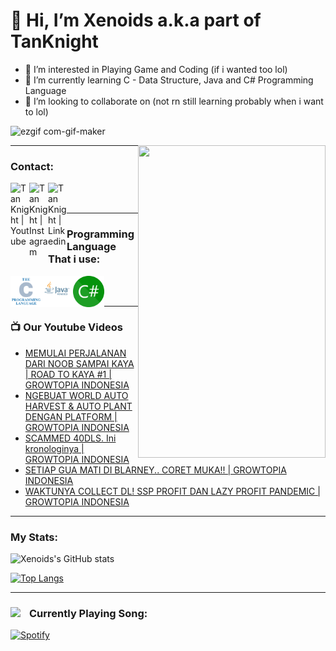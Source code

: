 <h1>👋 Hi, I’m Xenoids a.k.a part of TanKnight</h1>

- 👀 I’m interested in Playing Game and Coding (if i wanted too lol)
- 🌱 I’m currently learning C - Data Structure, Java and C# Programming Language
- 💞️ I’m looking to collaborate on (not rn still learning probably when i want to lol)

![ezgif com-gif-maker](https://user-images.githubusercontent.com/71064059/111902499-fa5a8e00-89fa-11eb-9c40-fa343fe26ada.gif)

<img src="https://user-images.githubusercontent.com/71064059/111904217-f0d52400-8a02-11eb-9cf7-dde164effec8.png" width="300" height="500" align="right" />


---
### Contact:

[<img align="left" alt="Tan Knight | Youtube" width="30px" src="https://cdn.jsdelivr.net/npm/simple-icons@v3/icons/youtube.svg" />][youtube]
[<img align="left" alt="Tan Knight | Instagram" width="30px" src="https://cdn.jsdelivr.net/npm/simple-icons@v3/icons/instagram.svg" />][instagram]
[<img align="left" alt="Tan Knight | Linkedin" width="30px" src="https://cdn.jsdelivr.net/npm/simple-icons@v3/icons/linkedin.svg" />][linkedin]
<br></br>

---
### Programming Language That i use:

<img align="left" alt="C Language" width="50px" src="https://raw.githubusercontent.com/github/explore/80688e429a7d4ef2fca1e82350fe8e3517d3494d/topics/c/c.png" />

<img align="left" alt="Java Language" width="50px" src="https://raw.githubusercontent.com/github/explore/80688e429a7d4ef2fca1e82350fe8e3517d3494d/topics/java/java.png" />

<img align="left" alt="C# Language" width="50px" src="https://raw.githubusercontent.com/github/explore/80688e429a7d4ef2fca1e82350fe8e3517d3494d/topics/csharp/csharp.png" />

<br></br>


---
### 📺 Our Youtube Videos
<!-- YOUTUBE:START -->
- [MEMULAI PERJALANAN DARI NOOB SAMPAI KAYA | ROAD TO KAYA #1 | GROWTOPIA INDONESIA](https://www.youtube.com/watch?v=dw724THlvGM)
- [NGEBUAT WORLD AUTO HARVEST & AUTO PLANT DENGAN PLATFORM | GROWTOPIA INDONESIA](https://www.youtube.com/watch?v=QwE8LXhez8U)
- [SCAMMED 40DLS. Ini kronologinya | GROWTOPIA INDONESIA](https://www.youtube.com/watch?v=HC0zASKKNkM)
- [SETIAP GUA MATI DI BLARNEY.. CORET MUKA!! | GROWTOPIA INDONESIA](https://www.youtube.com/watch?v=91x3oeGly6c)
- [WAKTUNYA COLLECT DL! SSP PROFIT DAN LAZY PROFIT PANDEMIC | GROWTOPIA INDONESIA](https://www.youtube.com/watch?v=mmCqvRMyEiw)
<!-- YOUTUBE:END -->

---
### My Stats:
![Xenoids's GitHub stats](https://github-readme-stats.vercel.app/api?username=Xenoids&theme=radical&show_icons=true)


[![Top Langs](https://github-readme-stats.vercel.app/api/top-langs/?username=Xenoids&layout=compact)](https://github.com/anuraghazra/github-readme-stats)

---
### [<img align ="left" width ="30px" src="https://simpleicons.org/icons/spotify.svg" />][spotify]Currently Playing Song:
[![Spotify](https://novatorem-4m3ug0q42-xenoids.vercel.app/api/spotify)](https://open.spotify.com/user/c15cf55f9d1e42e4b2acf15f9f4c428b)

[youtube]: https://www.youtube.com/TanKnight
[instagram]: https://www.instagram.com/not_n.v.t
[linkedin]: https://id.linkedin.com/in/nicholas-valenthinus-tanoto-0ab0a61b7
[spotify]: https://open.spotify.com/user/31yp5jq7iowjpve2m3y4hcc7qdc4?si=fZtZ3fhARxS03W43B6HwiQ

